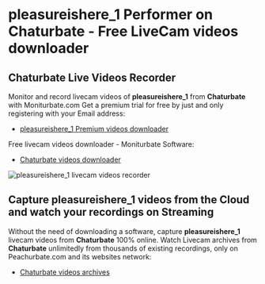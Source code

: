 # pleasureishere_1 Performer on Chaturbate - Free LiveCam videos downloader

## Chaturbate Live Videos Recorder

Monitor and record livecam videos of **pleasureishere_1** from **Chaturbate** with Moniturbate.com
Get a premium trial for free by just and only registering with your Email address:
* [pleasureishere_1 Premium videos downloader](https://moniturbate.com/request-demo-licence-key.html)

Free livecam videos downloader - Moniturbate Software:
* [Chaturbate videos downloader](https://moniturbate.com/moniturbate-download-software.html)

![pleasureishere_1 livecam videos recorder](https://peachurnet.com/templates/moniturbate-software.png)


## Capture pleasureishere_1 videos from the Cloud and watch your recordings on Streaming

Without the need of downloading a software, capture **pleasureishere_1** livecam videos from **Chaturbate** 100% online.
Watch Livecam archives from **Chaturbate** unlimitedly from thousands of existing recordings, only on Peachurbate.com and its websites network:
* [Chaturbate videos archives](https://peachurnet.com/)